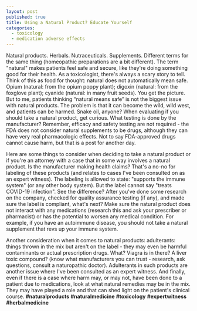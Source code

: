 ```yaml
---
layout: post
published: true
title: Using a Natural Product? Educate Yourself
categories:
  - toxicology
  - medication adverse effects
---
```

Natural products. Herbals. Nutraceuticals. Supplements. Different terms for the same thing (homeopathic preparations are a bit different). The term "natural" makes patients feel safe and secure, like they're doing something good for their health. As a toxicologist, there's always a scary story to tell. Think of this as food for thought: natural does not automatically mean safe. Opium (natural: from the opium poppy plant); digoxin (natural: from the foxglove plant); cyanide (natural: in many fruit seeds). You get the picture. But to me, patients thinking “natural means safe” is not the biggest issue with natural products. The problem is that it can become the wild, wild west, and patients can be harmed. Snake oil, anyone? When evaluating if you should take a natural product, get curious. What testing is done by the manufacturer? Remember, efficacy and safety testing are not required - the FDA does not consider natural supplements to be drugs, although they can have very real pharmacologic effects. Not to say FDA-approved drugs cannot cause harm, but that is a post for another day.

Here are some things to consider when deciding to take a natural product or if you're an attorney with a case that in some way involves a natural product. Is the manufacturer making health claims? That's a no-no for labeling of these products (and relates to cases I've been consulted on as an expert witness). The labeling is allowed to state: "supports the immune system" (or any other body system). But the label cannot say "treats COVID-19 infection". See the difference? After you've done some research on the company, checked for quality assurance testing (if any), and made sure the label is compliant, what's next? Make sure the natural product does not interact with any medications (research this and ask your prescriber or pharmacist) or has the potential to worsen any medical condition. For example, if you have an autoimmune disease, you should not take a natural supplement that revs up your immune system.

Another consideration when it comes to natural products: adulterants: things thrown in the mix but aren't on the label - they may even be harmful contaminants or actual prescription drugs. What? Viagra is in there? A liver toxic compound? (know what manufacturers you can trust - research, ask questions, consult a naturopathic doctor). Adulterants in such products are another issue where I've been consulted as an expert witness. And finally, even if there is a case where harm may, or may not, have been done to a patient due to medications, look at what natural remedies may be in the mix. They may have played a role and that can shed light on the patient's clinical course. **\#naturalproducts** **\#naturalmedicine** **\#toxicology** **\#expertwitness** **\#herbalmedicine**
